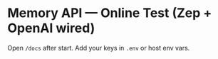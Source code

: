 # Memory API — Online Test (Zep + OpenAI wired)
Open `/docs` after start. Add your keys in `.env` or host env vars.
